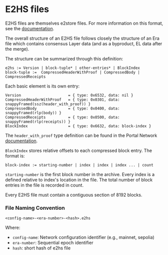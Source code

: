 # E2HS files

 E2HS files are themselves e2store files. For more information on this format,
 see the [documentation](https:github.com/status-im/nimbus-eth2/blob/stable/docs/e2store.md).

 The overall structure of an E2HS file follows closely the structure of an Era file
 which contains consensus Layer data (and as a byproduct, EL data after the merge).

 The structure can be summarized through this definition:

	e2hs := Version | block-tuple* | other-entries* | BlockIndex
	block-tuple :=  CompressedHeaderWithProof | CompressedBody | CompressedReceipts

 Each basic element is its own entry:

	Version                     = { type: 0x6532, data: nil }
	CompressedHeaderWithProof   = { type: 0x0301, data: snappyFramed(ssz(header_with_proof)) }
	CompressedBody              = { type: 0x0400, data: snappyFramed(rlp(body)) }
	CompressedReceipts          = { type: 0x0500, data: snappyFramed(rlp(receipts)) }
	BlockIndex                  = { type: 0x6632, data: block-index }

 The `header_with_proof` type definition can be found in the Portal Network [documentation](https://github.com/ethereum/portal-network-specs/blob/master/history/history-network.md#block-header).

 `BlockIndex` stores relative offsets to each compressed block entry. The
 format is:

	block-index := starting-number | index | index | index ... | count

 `starting-number` is the first block number in the archive. Every index is a
 defined relative to index's location in the file. The total number of block
 entries in the file is recorded in count.

 Every E2HS file must contain a contiguous section of 8192 blocks.

 ### File Naming Convention
 `<config-name>-<era-number>-<hash>.e2hs`

 Where:
 - `config-name`: Network configuration identifier (e.g., mainnet, sepolia) 
 - `era-number`: Sequential epoch identifier
 - `hash`: short hash of e2hs file

